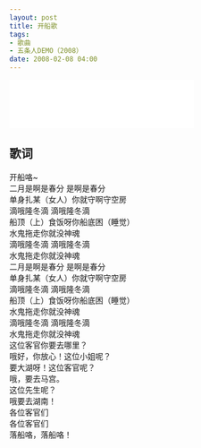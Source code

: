 ```yaml
---
layout: post
title: 开船歌
tags: 
- 歌曲
- 五条人DEMO（2008）
date: 2008-02-08 04:00
---
```


<iframe frameborder="no" border="0" marginwidth="0" marginheight="0" width=330 height=86 src="//music.163.com/outchain/player?type=2&id=28587840&auto=1&height=66"></iframe>

## 歌词

开船咯~  
二月是啊是春分 是啊是春分  
单身扎某（女人）你就守啊守空房  
滴哦隆冬滴 滴哦隆冬滴  
船顶（上）食饭呀你船底困（睡觉）  
水鬼拖走你就没神魂  
滴哦隆冬滴 滴哦隆冬滴  
水鬼拖走你就没神魂  
二月是啊是春分 是啊是春分  
单身扎某（女人）你就守啊守空房  
滴哦隆冬滴 滴哦隆冬滴  
船顶（上）食饭呀你船底困（睡觉）  
水鬼拖走你就没神魂  
滴哦隆冬滴 滴哦隆冬滴  
水鬼拖走你就没神魂  
这位客官你要去哪里？  
哦好，你放心！这位小姐呢？  
要大湖呀！这位客官呢？  
哦，要去马宫。  
这位先生呢？  
哦要去湖南！  
各位客官们  
各位客官们  
落船咯，落船咯！
